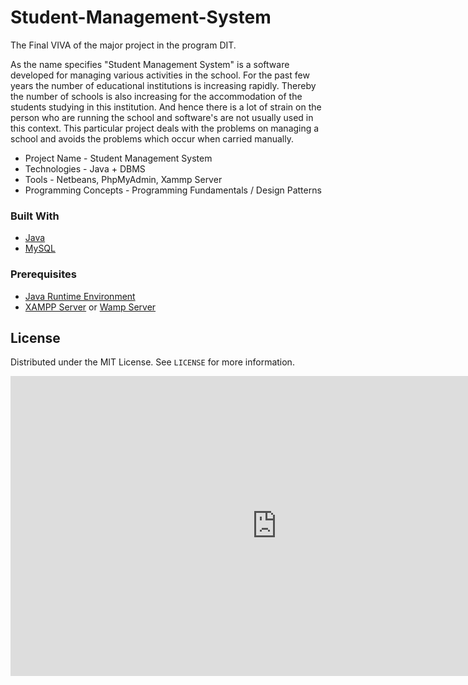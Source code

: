 # Student-Management-System
The Final VIVA of the major project in the program DIT.

As the name specifies "Student Management System" is a software developed for managing various activities in the school. For the past few years the number of educational institutions is increasing rapidly. Thereby the number of schools is also increasing for the accommodation of the students studying in this institution. And hence there is a lot of strain on the person who are running the school and software's are not usually used in this context. This particular project deals with the problems on managing a school and avoids the problems which occur when carried manually.

* Project Name - Student Management System
* Technologies - Java + DBMS
* Tools - Netbeans, PhpMyAdmin, Xammp Server
* Programming Concepts - Programming Fundamentals / Design Patterns

### Built With

* [Java](https://www.java.com)
* [MySQL](https://www.mysql.com)

### Prerequisites

* [Java Runtime Environment](https://www.java.com/en/download/)
* [XAMPP Server](https://www.apachefriends.org/download.html) or [Wamp Server](https://www.wampserver.com/en/)

## License

Distributed under the MIT License. See `LICENSE` for more information.

<iframe width="852" height="480" src="https://www.youtube.com/embed/r5epjfpEpiI" title="YouTube video player" frameborder="0" allow="accelerometer; autoplay; clipboard-write; encrypted-media; gyroscope; picture-in-picture" allowfullscreen></iframe>
